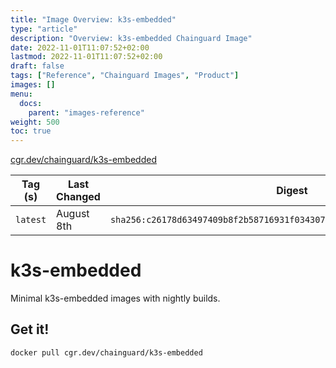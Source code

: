 ```yaml
---
title: "Image Overview: k3s-embedded"
type: "article"
description: "Overview: k3s-embedded Chainguard Image"
date: 2022-11-01T11:07:52+02:00
lastmod: 2022-11-01T11:07:52+02:00
draft: false
tags: ["Reference", "Chainguard Images", "Product"]
images: []
menu:
  docs:
    parent: "images-reference"
weight: 500
toc: true
---
```


[cgr.dev/chainguard/k3s-embedded](https://github.com/chainguard-images/images/tree/main/images/k3s-embedded)

| Tag (s)   | Last Changed | Digest                                                                    |
|-----------|--------------|---------------------------------------------------------------------------|
|  `latest` | August 8th   | `sha256:c26178d63497409b8f2b58716931f03430788884d916c5552f3b5a22fab0fc42` |

# k3s-embedded

Minimal k3s-embedded images with nightly builds.

## Get it!

```shell
docker pull cgr.dev/chainguard/k3s-embedded
```
